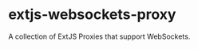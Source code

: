 extjs-websockets-proxy
======================

A collection of ExtJS Proxies that support WebSockets.